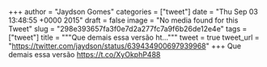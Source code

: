 
+++
author = "Jaydson Gomes"
categories = ["tweet"]
date = "Thu Sep 03 13:48:55 +0000 2015"
draft = false
image = "No media found for this Tweet"
slug = "298e393657fa3f0e7d2a277fc7a9f6b26de12e4e"
tags = ["tweet"]
title = """Que demais essa versão ht..."""
tweet = true
tweet_url = "https://twitter.com/jaydson/status/639434900697939968"
+++
Que demais essa versão https://t.co/XyOkphP488
